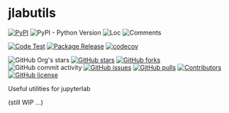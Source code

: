 # jlabutils

[![PyPI](https://img.shields.io/pypi/v/jlabutils)](https://pypi.org/project/jlabutils/)
![PyPI - Python Version](https://img.shields.io/pypi/pyversions/jlabutils)
![Loc](https://img.shields.io/endpoint?url=https://gist.githubusercontent.com/narugo1992/04389916bdb829fdf636dd2d4dcadeb8/raw/loc.json)
![Comments](https://img.shields.io/endpoint?url=https://gist.githubusercontent.com/narugo1992/04389916bdb829fdf636dd2d4dcadeb8/raw/comments.json)

[![Code Test](https://github.com/deepghs/jlabutils/workflows/Code%20Test/badge.svg)](https://github.com/deepghs/jlabutils/actions?query=workflow%3A%22Code+Test%22)
[![Package Release](https://github.com/deepghs/jlabutils/workflows/Package%20Release/badge.svg)](https://github.com/deepghs/jlabutils/actions?query=workflow%3A%22Package+Release%22)
[![codecov](https://codecov.io/gh/deepghs/jlabutils/branch/main/graph/badge.svg?token=XJVDP4EFAT)](https://codecov.io/gh/deepghs/jlabutils)

![GitHub Org's stars](https://img.shields.io/github/stars/deepghs)
[![GitHub stars](https://img.shields.io/github/stars/deepghs/jlabutils)](https://github.com/deepghs/jlabutils/stargazers)
[![GitHub forks](https://img.shields.io/github/forks/deepghs/jlabutils)](https://github.com/deepghs/jlabutils/network)
![GitHub commit activity](https://img.shields.io/github/commit-activity/m/deepghs/jlabutils)
[![GitHub issues](https://img.shields.io/github/issues/deepghs/jlabutils)](https://github.com/deepghs/jlabutils/issues)
[![GitHub pulls](https://img.shields.io/github/issues-pr/deepghs/jlabutils)](https://github.com/deepghs/jlabutils/pulls)
[![Contributors](https://img.shields.io/github/contributors/deepghs/jlabutils)](https://github.com/deepghs/jlabutils/graphs/contributors)
[![GitHub license](https://img.shields.io/github/license/deepghs/jlabutils)](https://github.com/deepghs/jlabutils/blob/master/LICENSE)

Useful utilities for jupyterlab

(still WIP ...)

